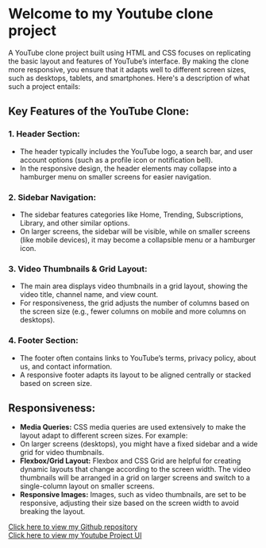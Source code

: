 # Welcome to my Youtube clone project
A YouTube clone project built using HTML and CSS focuses on replicating the basic layout and features of YouTube’s interface. By making the clone more responsive, you ensure that it adapts well to different screen sizes, such as desktops, tablets, and smartphones. Here's a description of what such a project entails:

## Key Features of the YouTube Clone:
### 1. Header Section:
 - The header typically includes the YouTube logo, a search bar, and user account options (such as a profile icon or notification bell).
 - In the responsive design, the header elements may collapse into a hamburger menu on smaller screens for easier navigation.

### 2. Sidebar Navigation:
  - The sidebar features categories like Home, Trending, Subscriptions, Library, and other similar options.
  - On larger screens, the sidebar will be visible, while on smaller screens (like mobile devices), it may become a collapsible menu or a hamburger icon.

### 3. Video Thumbnails & Grid Layout:
  - The main area displays video thumbnails in a grid layout, showing the video title, channel name, and view count.
  - For responsiveness, the grid adjusts the number of columns based on the screen size (e.g., fewer columns on mobile and more columns on desktops).

### 4. Footer Section:
  - The footer often contains links to YouTube’s terms, privacy policy, about us, and contact information.
  - A responsive footer adapts its layout to be aligned centrally or stacked based on screen size.

## Responsiveness:
 - **Media Queries:** CSS media queries are used extensively to make the layout adapt to different screen sizes. For example:
 - On larger screens (desktops), you might have a fixed sidebar and a wide grid for video thumbnails.
 - **Flexbox/Grid Layout:** Flexbox and CSS Grid are helpful for creating dynamic layouts that change according to the screen width. The video thumbnails will be arranged in a grid on larger screens and switch to a single-column layout on smaller screens.
 - **Responsive Images:** Images, such as video thumbnails, are set to be responsive, adjusting their size based on the screen width to avoid breaking the layout.

[Click here to view my Github repository](https://github.com/Karthikr32/myYoutube)     
[Click here to view my Youtube Project UI](https://karthikr32.github.io/myYoutube/YoutubeProject.html)




